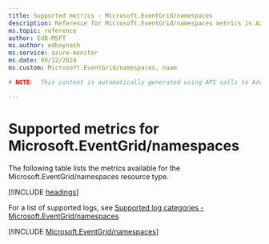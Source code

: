 ```yaml
---
title: Supported metrics - Microsoft.EventGrid/namespaces
description: Reference for Microsoft.EventGrid/namespaces metrics in Azure Monitor.
ms.topic: reference
author: EdB-MSFT
ms.author: edbaynash
ms.service: azure-monitor
ms.date: 09/12/2024
ms.custom: Microsoft.EventGrid/namespaces, naam

# NOTE:  This content is automatically generated using API calls to Azure. Any edits made on these files will be overwritten in the next run of the script. 

---
```


  
# Supported metrics for Microsoft.EventGrid/namespaces
  
The following table lists the metrics available for the Microsoft.EventGrid/namespaces resource type.  
  
  
[!INCLUDE [headings](~/reusable-content/ce-skilling/azure/includes/azure-monitor/reference/metrics/metrics-headings.md)]  
  
  
  
For a list of supported logs, see [Supported log categories - Microsoft.EventGrid/namespaces](../supported-logs/microsoft-eventgrid-namespaces-logs.md)  
  
 

[!INCLUDE [Microsoft.EventGrid/namespaces](~/reusable-content/ce-skilling/azure/includes/azure-monitor/reference/metrics/microsoft-eventgrid-namespaces-metrics-include.md)]  

